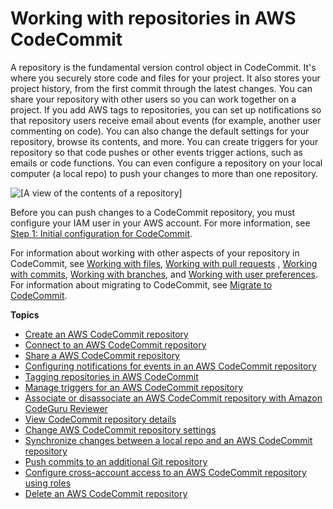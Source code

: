 # Working with repositories in AWS CodeCommit<a name="repositories"></a>

A repository is the fundamental version control object in CodeCommit\. It's where you securely store code and files for your project\. It also stores your project history, from the first commit through the latest changes\. You can share your repository with other users so you can work together on a project\. If you add AWS tags to repositories, you can set up notifications so that repository users receive email about events \(for example, another user commenting on code\)\. You can also change the default settings for your repository, browse its contents, and more\. You can create triggers for your repository so that code pushes or other events trigger actions, such as emails or code functions\. You can even configure a repository on your local computer \(a local repo\) to push your changes to more than one repository\. 

![\[A view of the contents of a repository\]](http://docs.aws.amazon.com/codecommit/latest/userguide/images/codecommit-code-browse.png)

Before you can push changes to a CodeCommit repository, you must configure your IAM user in your AWS account\. For more information, see [Step 1: Initial configuration for CodeCommit](setting-up-gc.md#setting-up-gc-account)\. 

For information about working with other aspects of your repository in CodeCommit, see [Working with files](files.md), [Working with pull requests](pull-requests.md) , [Working with commits](commits.md), [Working with branches](branches.md), and [Working with user preferences](user-preferences.md)\. For information about migrating to CodeCommit, see [Migrate to CodeCommit](how-to-migrate-repository.md)\.

**Topics**
+ [Create an AWS CodeCommit repository](how-to-create-repository.md)
+ [Connect to an AWS CodeCommit repository](how-to-connect.md)
+ [Share a AWS CodeCommit repository](how-to-share-repository.md)
+ [Configuring notifications for events in an AWS CodeCommit repository](how-to-repository-email.md)
+ [Tagging repositories in AWS CodeCommit](how-to-tag-repository.md)
+ [Manage triggers for an AWS CodeCommit repository](how-to-notify.md)
+ [Associate or disassociate an AWS CodeCommit repository with Amazon CodeGuru Reviewer](how-to-amazon-codeguru-reviewer.md)
+ [View CodeCommit repository details](how-to-view-repository-details.md)
+ [Change AWS CodeCommit repository settings](how-to-change-repository.md)
+ [Synchronize changes between a local repo and an AWS CodeCommit repository](how-to-sync-changes.md)
+ [Push commits to an additional Git repository](how-to-mirror-repo-pushes.md)
+ [Configure cross\-account access to an AWS CodeCommit repository using roles](cross-account.md)
+ [Delete an AWS CodeCommit repository](how-to-delete-repository.md)